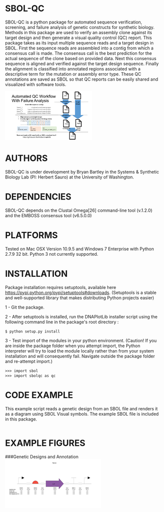 SBOL-QC
===========

SBOL-QC is a python package for automated sequence verification, screening, and failure analysis of genetic constructs for synthetic biology.   Methods in this package are used to verify an assembly clone against its target design and then generate a visual quality control (QC) report.  This package takes as its input multiple sequence reads and a target design in SBOL.  First the sequence reads are assembled into a contig from which a consensus call is made.  The consensus call is the best prediction for the actual sequence of the clone based on provided data.  Next this consensus sequence is aligned and verified against the target design sequence.  Finally the alignment is classified into annotated regions associated with a descriptive term for the mutation or assembly error type.  These QC annotations are saved as SBOL so that QC reports can be easily shared and visualized with software tools.

<a href="gallery/all_parts"><img src="Fig4.png" height="160px"/></a>


AUTHORS
=======
SBOL-QC is under development by Bryan Bartley in the Systems & Synthetic Biology Lab (PI: Herbert Sauro) at the University of Washington.

DEPENDENCIES
============
SBOL-QC depends on the Clustal Omega[26] command-line tool (v.1.2.0) and the EMBOSS consensus tool (v6.5.0.0)

PLATFORMS
=========
Tested on Mac OSX Version 10.9.5 and Windows 7 Enterprise with Python 2.7.9 32 bit. Python 3 not currently supported.

INSTALLATION
============
Package installation requires setuptools, available here https://pypi.python.org/pypi/setuptools#downloads. (Setuptools is a stable and well-supported library that makes distributing Python projects easier)

1 - Git the package.

2 - After setuptools is installed, run the DNAPlotLib installer script using the following command line in the package's root directory :
```
$ python setup.py install
```
3 - Test import of the modules in your python environment.  (Caution!  If you are inside the package folder when you attempt import, the Python interpreter will try to load the module locally rather than from your system installation and will consequently fail.  Navigate outside the package folder and re-attempt import.)
```
>>> import sbol
>>> import sbolqc as qc
```

CODE EXAMPLE
============
This example script reads a genetic design from an SBOL file and renders it as a diagram using SBOL Visual symbols.  The example SBOL file is included in this package.

```
```
EXAMPLE FIGURES
===============

###Genetic Designs and Annotation
<a href="gallery/all_parts"><img src="Fig8.png" height="160px"/></a>
